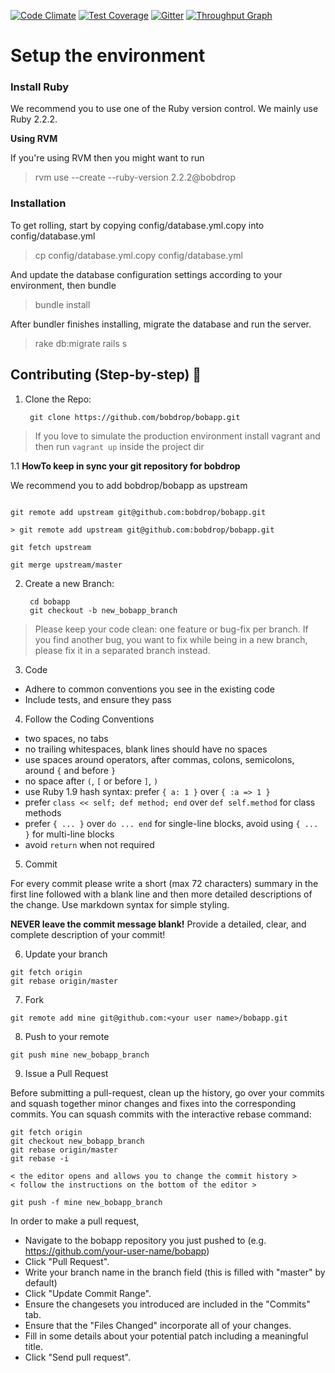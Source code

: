 [![Code Climate](https://codeclimate.com/github/bobdrop/bobapp/badges/gpa.svg)](https://codeclimate.com/github/bobdrop/bobapp)
[![Test Coverage](https://codeclimate.com/github/bobdrop/bobapp/badges/coverage.svg)](https://codeclimate.com/github/bobdrop/bobapp/coverage)
[![Gitter](https://badges.gitter.im/Join%20Chat.svg)](https://gitter.im/bobdrop/bobapp?utm_source=badge&utm_medium=badge&utm_campaign=pr-badge)
[![Throughput Graph](https://graphs.waffle.io/bobdrop/bobapp/throughput.svg)](https://waffle.io/bobdrop/bobapp/metrics)

# Setup the environment

### Install Ruby

We recommend you to use one of the Ruby version control. We mainly use Ruby 2.2.2.

**Using RVM**

If you're using RVM then you might want to run

> rvm use --create --ruby-version 2.2.2@bobdrop


### Installation

To get rolling, start by copying config/database.yml.copy into config/database.yml

> cp config/database.yml.copy config/database.yml

And update the database configuration settings according to your environment, then bundle

> bundle install

After bundler finishes installing, migrate the database and run the server.

> rake db:migrate rails s



## Contributing (Step-by-step) :memo:


1. Clone the Repo:

        git clone https://github.com/bobdrop/bobapp.git

 > If you love to simulate the production environment install vagrant and then run `vagrant up` inside the project dir

 1.1 **HowTo keep in sync your git repository for bobdrop**

 We recommend you to add bobdrop/bobapp as upstream
 ```

 git remote add upstream git@github.com:bobdrop/bobapp.git

 > git remote add upstream git@github.com:bobdrop/bobapp.git

 git fetch upstream

 git merge upstream/master
```

2. Create a new Branch:

        cd bobapp
        git checkout -b new_bobapp_branch

 > Please keep your code clean: one feature or bug-fix per branch. If you find another bug, you want to fix while being in a new branch, please fix it in a separated branch instead.


3. Code
  * Adhere to common conventions you see in the existing code
  * Include tests, and ensure they pass

4. Follow the Coding Conventions
  * two spaces, no tabs
  * no trailing whitespaces, blank lines should have no spaces
  * use spaces around operators, after commas, colons, semicolons, around `{` and before `}`
  * no space after `(`, `[` or before `]`, `)`
  * use Ruby 1.9 hash syntax: prefer `{ a: 1 }` over `{ :a => 1 }`
  * prefer `class << self; def method; end` over `def self.method` for class methods
  * prefer `{ ... }` over `do ... end` for single-line blocks, avoid using `{ ... }` for multi-line blocks
  * avoid `return` when not required

5. Commit

  For every commit please write a short (max 72 characters) summary in the first line followed with a blank line and then more detailed descriptions of the change. Use markdown syntax for simple styling.

  **NEVER leave the commit message blank!** Provide a detailed, clear, and complete description of your commit!

6. Update your branch

  ```
  git fetch origin
  git rebase origin/master
  ```

7. Fork

  ```
  git remote add mine git@github.com:<your user name>/bobapp.git
  ```

8. Push to your remote

  ```
  git push mine new_bobapp_branch
  ```

9. Issue a Pull Request

  Before submitting a pull-request, clean up the history, go over your commits and squash together minor changes and fixes into the corresponding commits. You can squash commits with the interactive rebase command:

  ```
  git fetch origin
  git checkout new_bobapp_branch
  git rebase origin/master
  git rebase -i

  < the editor opens and allows you to change the commit history >
  < follow the instructions on the bottom of the editor >

  git push -f mine new_bobapp_branch
  ```

  In order to make a pull request,
  * Navigate to the bobapp repository you just pushed to (e.g. https://github.com/your-user-name/bobapp)
  * Click "Pull Request".
  * Write your branch name in the branch field (this is filled with "master" by default)
  * Click "Update Commit Range".
  * Ensure the changesets you introduced are included in the "Commits" tab.
  * Ensure that the "Files Changed" incorporate all of your changes.
  * Fill in some details about your potential patch including a meaningful title.
  * Click "Send pull request".
